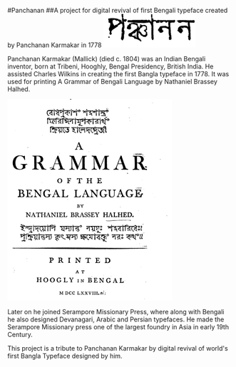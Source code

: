 #Panchanan
##A project for digital revival of first Bengali typeface created by Panchanan Karmakar in 1778
![PANCHANAN](png/panchanan.png)

Panchanan Karmakar (Mallick) (died c. 1804) was an Indian Bengali inventor, born at Tribeni, Hooghly, Bengal Presidency, British India. He assisted Charles Wilkins in creating the first Bangla typeface in 1778. It was used for printing A Grammar of Bengali Language by Nathaniel Brassey Halhed. 

![Halhead Grammer Book Title Page](documentation/Panchanan.png)

Later on he joined Serampore Missionary Press, where along with Bengali he also designed Devanagari, Arabic and Persian typefaces. He made the Serampore Missionary press one of the largest foundry in Asia in early 19th Century.

This project is a tribute to Panchanan Karmakar by digital revival of world's first Bangla Typeface designed by him.
